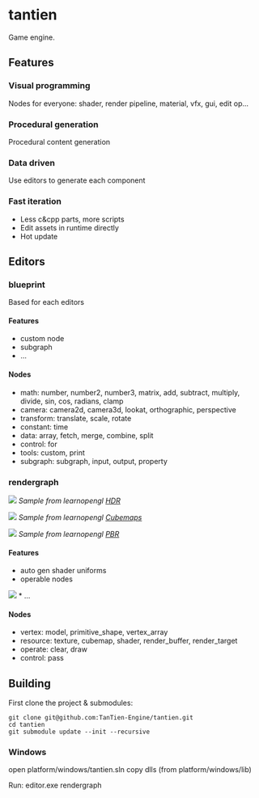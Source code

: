 # tantien

Game engine.

## Features

### Visual programming
Nodes for everyone: shader, render pipeline, material, vfx, gui, edit op...

### Procedural generation
Procedural content generation

### Data driven
Use editors to generate each component

### Fast iteration
* Less c&cpp parts, more scripts
* Edit assets in runtime directly
* Hot update

## Editors

### blueprint
Based for each editors

#### Features
* custom node 
* subgraph
* ...

#### Nodes
* math: number, number2, number3, matrix, add, subtract, multiply, divide, sin, cos, radians, clamp
* camera: camera2d, camera3d, lookat, orthographic, perspective
* transform: translate, scale, rotate
* constant: time
* data: array, fetch, merge, combine, split
* control: for
* tools: custom, print 
* subgraph: subgraph, input, output, property

### rendergraph

![](./doc/rendergraph/screenshots/hdr.jpg)
    <em>Sample from learnopengl <a href="https://learnopengl.com/Advanced-Lighting/HDR">HDR</a></em>

![](./doc/rendergraph/screenshots/camera3d.jpg)
    <em>Sample from learnopengl <a href="https://learnopengl.com/Advanced-OpenGL/Cubemaps">Cubemaps</a></em>

![](./doc/rendergraph/screenshots/for.jpg)
    <em>Sample from learnopengl <a href="https://learnopengl.com/PBR/Theory">PBR</a></em>

#### Features
* auto gen shader uniforms
* operable nodes
<img src="./doc/rendergraph/screenshots/camera3d.gif">
* ...

#### Nodes
* vertex: model, primitive_shape, vertex_array
* resource: texture, cubemap, shader, render_buffer, render_target
* operate: clear, draw
* control: pass

## Building
First clone the project & submodules:
```
git clone git@github.com:TanTien-Engine/tantien.git
cd tantien
git submodule update --init --recursive
```

### Windows
open platform/windows/tantien.sln
copy dlls (from platform/windows/lib)

Run: editor.exe rendergraph